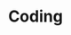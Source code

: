 ---
title: Coding
description: Anything related to coding or general computer science will fall under this category
image:

# Badge style
style:
    background: "#45c6f5"
    color: "#fff"
---